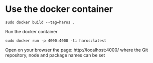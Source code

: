 # Use the docker container

```
sudo docker build --tag=haros .
```

Run the docker container
```
sudo docker run -p 4000:4000 -ti haros:latest
```

Open on your browser the page: http://localhost:4000/ where the Git repository, node and package names can be set
